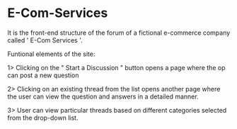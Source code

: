 # E-Com-Services
It is the front-end structure of the forum of a fictional e-commerce company called ' E-Com Services '.

Funtional elements of the  site:

1> Clicking on the " Start a Discussion " button opens a page where the op can post a new question

2> Clicking on an existing thread from the list opens another page where the user can view the 
    question and answers in a detailed manner.
    
3> User can view particular threads based on different categories selected from the drop-down list.
